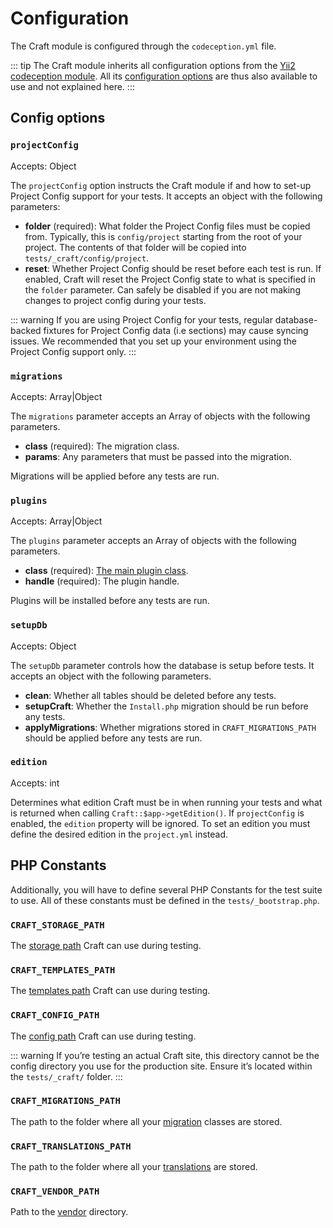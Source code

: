 # Configuration

The Craft module is configured through the `codeception.yml` file.

::: tip
The Craft module inherits all configuration options from the [Yii2 codeception module](https://codeception.com/for/yii). All its [configuration options](https://codeception.com/docs/modules/Yii2) are thus also available to use and not explained here.
:::

## Config options
### `projectConfig`

Accepts: Object

The `projectConfig` option instructs the Craft module if and how to set-up Project Config support for your tests. It accepts an object with the following parameters:

- **folder** (required): What folder the Project Config files must be copied from. Typically, this is `config/project` starting from the root of your project. The contents of that folder will be copied into `tests/_craft/config/project`.
- **reset**: Whether Project Config should be reset before each test is run. If enabled, Craft will reset the Project Config state to what is specified in the `folder` parameter. Can safely be disabled if you are not making changes to project config during your tests.

::: warning
If you are using Project Config for your tests, regular database-backed fixtures for Project Config data (i.e sections) may cause syncing issues. We recommended that you set up your environment using the Project Config support only.
:::

### `migrations`

Accepts: Array|Object

The `migrations` parameter accepts an Array of objects with the following parameters.

- **class** (required): The migration class.
- **params**: Any parameters that must be passed into the migration.

Migrations will be applied before any tests are run.

### `plugins`

Accepts: Array|Object

The `plugins` parameter accepts an Array of objects with the following parameters.

- **class** (required): [The main plugin class](../../extend/plugin-guide.md#the-plugin-class).
- **handle** (required): The plugin handle.

Plugins will be installed before any tests are run.

### `setupDb`

Accepts: Object

The `setupDb` parameter controls how the database is setup before tests. It accepts an object with the following parameters.

- **clean**: Whether all tables should be deleted before any tests.
- **setupCraft**: Whether the `Install.php` migration should be run before any tests.
- **applyMigrations**: Whether migrations stored in `CRAFT_MIGRATIONS_PATH` should be applied before any tests are run.

### `edition`
Accepts: int

Determines what edition Craft must be in when running your tests and what is returned when calling `Craft::$app->getEdition()`. If `projectConfig` is enabled, the `edition` property will be ignored. To set an edition you must define the desired edition in the `project.yml` instead.

## PHP Constants
Additionally, you will have to define several PHP Constants for the test suite to use. All of these constants must be defined in the `tests/_bootstrap.php`.

### `CRAFT_STORAGE_PATH`
The [storage path](../../directory-structure.md#storage) Craft can use during testing.

### `CRAFT_TEMPLATES_PATH`
The [templates path](../../directory-structure.md#templates) Craft can use during testing.

### `CRAFT_CONFIG_PATH`
The [config path](../../directory-structure.md#config) Craft can use during testing.

::: warning
If you’re testing an actual Craft site, this directory cannot be the config directory you use for the production site. Ensure it’s located within the `tests/_craft/` folder.
:::

### `CRAFT_MIGRATIONS_PATH`
The path to the folder where all your [migration](../../extend/migrations.md) classes are stored.

### `CRAFT_TRANSLATIONS_PATH`
The path to the folder where all your [translations](../../sites.md#static-message-translations) are stored.

### `CRAFT_VENDOR_PATH`
Path to the [vendor](../../directory-structure.md#vendor) directory.


